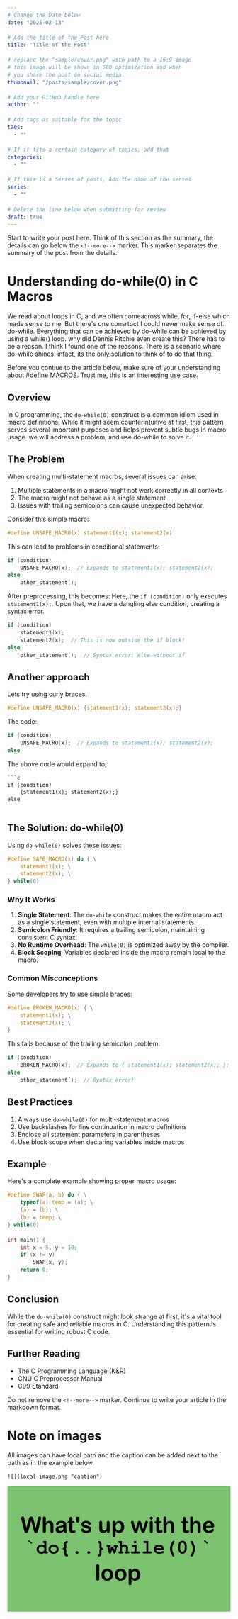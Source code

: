 ```yaml
---
# Change the Date below
date: "2025-02-13"

# Add the title of the Post here
title: 'Title of the Post'

# replace the "sample/cover.png" with path to a 16:9 image
# this image will be shown in SEO optimization and when
# you share the post on social media.
thumbnail: "/posts/sample/cover.png"

# Add your GitHub handle here
author: ""

# Add tags as suitable for the topic
tags:
  - ""

# If it fits a certain category of topics, add that
categories:
  - ""

# If this is a Series of posts, Add the name of the series
series:
  - ""

# Delete the line below when submitting for review
draft: true
---
```


Start to write your post here. Think of this section as the summary, the details can go below the `<!--more-->` marker. This marker separates the summary of the post from the details.


# Understanding do-while(0) in C Macros

We read about loops in C, and we often comeacross while, for, if-else which made sense to me. But there's one consrtuct I could never make sense of. do-while. Everything that can be achieved by do-while can be achieved by using a while() loop. why did Dennis Ritchie even create this? There has to be a reason. I think I found one of the reasons.
There is a scenario where do-while shines. infact, its the only solution to think of to do that thing.

Before you contiue to the article below, make sure of your understanding about #define MACROS. Trust me, this is an interesting use case. 



<!--more-->



## Overview
In C programming, the `do-while(0)` construct is a common idiom used in macro definitions. While it might seem counterintuitive at first, this pattern serves several important purposes and helps prevent subtle bugs in macro usage.
we will address a problem, and use do-while to solve it. 

## The Problem
When creating multi-statement macros, several issues can arise:

1. Multiple statements in a macro might not work correctly in all contexts
2. The macro might not behave as a single statement
3. Issues with trailing semicolons can cause unexpected behavior. 

Consider this simple macro:

```c
#define UNSAFE_MACRO(x) statement1(x); statement2(x)
```

This can lead to problems in conditional statements:

```c
if (condition)
    UNSAFE_MACRO(x);  // Expands to statement1(x); statement2(x);
else
    other_statement();
```

After preprocessing, this becomes:
Here, the `if (condition)` only executes `statement1(x);`. Upon that, we have a dangling else condition, creating a syntax error.
```c
if (condition)
    statement1(x);
    statement2(x);  // This is now outside the if block!
else
    other_statement();  // Syntax error: else without if
```
## Another approach
Lets try using curly braces.

```c
#define UNSAFE_MACRO(x) {statement1(x); statement2(x);}
```
The code:
```c
if (condition)
    UNSAFE_MACRO(x);  // Expands to statement1(x); statement2(x);
else
```

The above code would expand to;
```
```c
if (condition)
    {statement1(x); statement2(x);}
else
    
```




## The Solution: do-while(0)

Using `do-while(0)` solves these issues:

```c
#define SAFE_MACRO(x) do { \
    statement1(x); \
    statement2(x); \
} while(0)
```

### Why It Works

1. **Single Statement**: The `do-while` construct makes the entire macro act as a single statement, even with multiple internal statements.
2. **Semicolon Friendly**: It requires a trailing semicolon, maintaining consistent C syntax.
3. **No Runtime Overhead**: The `while(0)` is optimized away by the compiler.
4. **Block Scoping**: Variables declared inside the macro remain local to the macro.

### Common Misconceptions

Some developers try to use simple braces:

```c
#define BROKEN_MACRO(x) { \
    statement1(x); \
    statement2(x); \
}
```

This fails because of the trailing semicolon problem:

```c
if (condition)
    BROKEN_MACRO(x);  // Expands to { statement1(x); statement2(x); };
else
    other_statement();  // Syntax error!
```

## Best Practices

1. Always use `do-while(0)` for multi-statement macros
2. Use backslashes for line continuation in macro definitions
3. Enclose all statement parameters in parentheses
4. Use block scope when declaring variables inside macros

## Example

Here's a complete example showing proper macro usage:

```c
#define SWAP(a, b) do { \
    typeof(a) temp = (a); \
    (a) = (b); \
    (b) = temp; \
} while(0)

int main() {
    int x = 5, y = 10;
    if (x != y)
        SWAP(x, y);
    return 0;
}
```

## Conclusion
While the `do-while(0)` construct might look strange at first, it's a vital tool for creating safe and reliable macros in C. Understanding this pattern is essential for writing robust C code.

## Further Reading
- The C Programming Language (K&R)
- GNU C Preprocessor Manual
- C99 Standard

Do not remove the `<!--more-->` marker. Continue to write your article in the markdown format.

# Note on images

All images can have local path and the caption can be added next to the path as in the example below

```
![](local-image.png "caption")
```


![](cover.png "caption")

